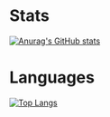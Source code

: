 # Stats
[![Anurag's GitHub stats](https://github-readme-stats.vercel.app/api?username=DanyB0&theme=onedark&count_private=true&show_icons=true&hide_title=true)](https://github.com/anuraghazra/github-readme-stats)
# Languages
[![Top Langs](https://github-readme-stats.vercel.app/api/top-langs/?username=DanyB0&hide=javascript,scss,ruby,less&theme=onedark&hide_title=true)](https://github.com/anuraghazra/github-readme-stats)
